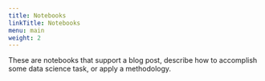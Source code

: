 ```yaml
---
title: Notebooks
linkTitle: Notebooks
menu: main
weight: 2
---
```


These are notebooks that support a blog post, describe how to accomplish some data science task, or apply a methodology.